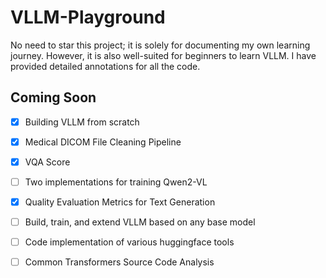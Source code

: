 # VLLM-Playground

No need to star this project; it is solely for documenting my own learning journey. However, it is also well-suited for beginners to learn VLLM. I have provided detailed annotations for all the code.



##  Coming Soon

- [x] Building VLLM from scratch
- [x] Medical DICOM File Cleaning Pipeline
- [x] VQA Score
- [ ] Two implementations for training Qwen2-VL
- [x] Quality Evaluation Metrics for Text Generation
- [ ] Build, train, and extend VLLM based on any base model
- [ ] Code implementation of various huggingface tools
- [ ] Common Transformers Source Code Analysis

